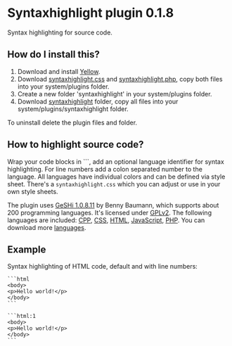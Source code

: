Syntaxhighlight plugin 0.1.8
============================
Syntax highlighting for source code.

How do I install this?
----------------------
1. Download and install [Yellow](https://github.com/markseu/yellowcms/).  
2. Download [syntaxhighlight.css](syntaxhighlight.css?raw=true) and [syntaxhighlight.php](syntaxhighlight.php?raw=true), copy both files into your system/plugins folder.  
3. Create a new folder 'syntaxhighlight' in your system/plugins folder.  
4. Download [syntaxhighlight](syntaxhighlight) folder, copy all files into your system/plugins/syntaxhighlight folder.

To uninstall delete the plugin files and folder.

How to highlight source code?
-----------------------------
Wrap your code blocks in \`\`\`, add an optional language identifier for syntax highlighting. For line numbers add a colon separated number to the language. All languages have individual colors and can be defined via style sheet. There's a `syntaxhighlight.css` which you can adjust or use in your own style sheets.

The plugin uses [GeSHi 1.0.8.11](https://github.com/GeSHi/geshi-1.0) by Benny Baumann, which supports about 200 programming languages. It's licensed under [GPLv2](http://opensource.org/licenses/GPL-2.0). The following languages are included: [CPP](http://en.wikipedia.org/wiki/C++), [CSS](http://en.wikipedia.org/wiki/CSS), [HTML](http://en.wikipedia.org/wiki/HTML), [JavaScript](http://en.wikipedia.org/wiki/JavaScript), [PHP](http://en.wikipedia.org/wiki/PHP). You can download more [languages](https://github.com/GeSHi/geshi-1.0/tree/master/src/geshi).

Example
-------
Syntax highlighting of HTML code, default and with line numbers:

    ```html
    <body>
    <p>Hello world!</p>
    </body>
    ```
    
    ```html:1
    <body>
    <p>Hello world!</p>
    </body>
    ```